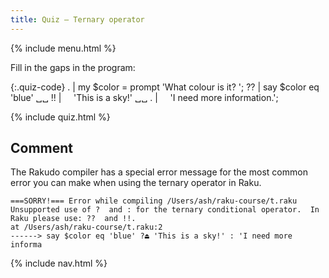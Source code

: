 ```yaml
---
title: Quiz — Ternary operator
---
```


{% include menu.html %}

Fill in the gaps in the program:

{:.quiz-code}
. | my $color = prompt &apos;What colour is it? &apos;;
?? | say $color eq &apos;blue&apos; ␣␣
!! | &nbsp;&nbsp;&nbsp;&nbsp;&apos;This is a sky!&apos; ␣␣ 
. | &nbsp;&nbsp;&nbsp;&nbsp;&apos;I need more information.&apos;;

{% include quiz.html %}

## Comment

The Rakudo compiler has a special error message for the most common error you can make when using the ternary operator in Raku.

    ===SORRY!=== Error while compiling /Users/ash/raku-course/t.raku
    Unsupported use of ?  and : for the ternary conditional operator.  In
    Raku please use: ??  and !!.
    at /Users/ash/raku-course/t.raku:2
    ------> say $color eq 'blue' ?⏏ 'This is a sky!' : 'I need more informa

{% include nav.html %}
